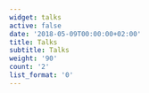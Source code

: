 ```yaml
---
widget: talks
active: false
date: '2018-05-09T00:00:00+02:00'
title: Talks
subtitle: Talks
weight: '90'
count: '2'
list_format: '0'
---
```


